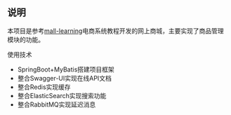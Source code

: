 ## 说明

本项目是参考[mall-learning](github.com/macrozheng/mall-learning)电商系统教程开发的网上商城，主要实现了商品管理模块的功能。

使用技术

- SpringBoot+MyBatis搭建项目框架
- 整合Swagger-UI实现在线API文档
- 整合Redis实现缓存
- 整合ElasticSearch实现搜索功能
- 整合RabbitMQ实现延迟消息
